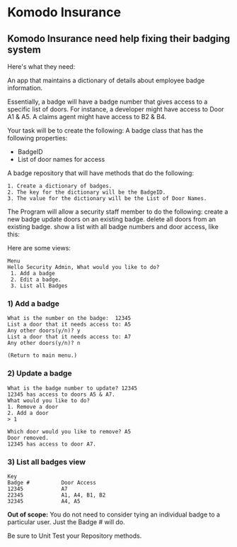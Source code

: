 # Komodo Insurance

## Komodo Insurance need help fixing their badging system

Here's what they need:

An app that maintains a dictionary of details about employee badge information.

Essentially, a badge will have a badge number that gives access to a specific list of doors.
For instance, a developer might have access to Door A1 & A5. A claims agent might have access to B2 & B4.

Your task will be to create the following:
A badge class that has the following properties:

* BadgeID
* List of door names for access

A badge repository that will have methods that do the following:

    1. Create a dictionary of badges.
    2. The key for the dictionary will be the BadgeID.
    3. The value for the dictionary will be the List of Door Names.

The Program will allow a security staff member to do the following:
create a new badge
update doors on an existing badge.
delete all doors from an existing badge.
show a list with all badge numbers and door access, like this:

Here are some views:

    Menu
    Hello Security Admin, What would you like to do?
     1. Add a badge
     2. Edit a badge.
     3. List all Badges

### 1) Add a badge

    What is the number on the badge:  12345
    List a door that it needs access to: A5
    Any other doors(y/n)? y
    List a door that it needs access to: A7
    Any other doors(y/n)? n

    (Return to main menu.)

### 2) Update a badge

    What is the badge number to update? 12345
    12345 has access to doors A5 & A7.
    What would you like to do?
    1. Remove a door
    2. Add a door
    > 1

    Which door would you like to remove? A5
    Door removed.
    12345 has access to door A7.

### 3) List all badges view

    Key
    Badge #          Door Access
    12345            A7
    22345            A1, A4, B1, B2
    32345            A4, A5

**Out of scope:**
You do not need to consider tying an individual badge to a particular user. Just the Badge # will do.

Be sure to Unit Test your Repository methods.